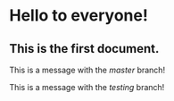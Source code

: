 # Hello to everyone!

## This is the first document.

This is a message with the *master* branch!

This is a message with the *testing* branch!
